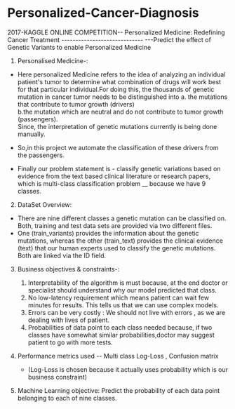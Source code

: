 # Personalized-Cancer-Diagnosis
2017-KAGGLE ONLINE COMPETITION--  Personalized Medicine: Redefining Cancer Treatment -----------------------------
    ---Predict the effect of Genetic Variants to enable Personalized Medicine

1. Personalised Medicine-:
- Here personalized Medicine refers to the idea of analyzing an individual patient's tumor to determine what combination of drugs will work best for that particular individual.For doing this, the thousands of genetic mutation in cancer tumor needs to be distinguished into            a. the mutations that contribute to tumor growth (drivers)                                                        
      b.the mutation which are neutral and do not contribute to tumor growth (passengers).             
Since, the interpretation of genetic mutations currently is being done manually.
- So,in this project we automate the classification of these drivers from the passengers.

- Finally our problem statement is - classify genetic variations based on evidence from the text based clinical literature or research papers, which is multi-class classification problem __ because we have 9 classes.

2. DataSet Overview:
- There are nine different classes a genetic mutation can be classified on. Both, training and test data sets are provided via two different files. 
- One (train_variants) provides the information about the genetic mutations, whereas the other (train_text) provides the clinical evidence (text) that our human experts used to classify the genetic mutations. Both are linked via the ID field. 

3. Business objectives & constraints-:
   1. Interpretability of the algorithm is must because, at the end doctor or specialist should understand why our model predicted that      class.                 
   2. No low-latency requirement which means patient can wait few minutes for results. This tells us that we can use complex models.
   3. Errors can be very costly : We should not live with errors , as we are dealing with lives of patient.
   4. Probabilities of data point to each class needed because, if two classes have somewhat similar probabilities,doctor may suggest        patient to go with more tests.

4. Performance metrics used -- Multi class Log-Loss , Confusion matrix
   - (Log-Loss is chosen because it actually uses probability which is our business constraint)

5. Machine Learning objective: Predict the probability of each data point belonging to each of nine classes.
